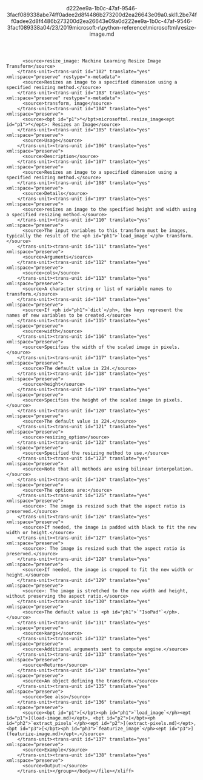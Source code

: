 <?xml version="1.0"?><xliff version="1.2" xmlns="urn:oasis:names:tc:xliff:document:1.2" xmlns:xsi="http://www.w3.org/2001/XMLSchema-instance" xsi:schemaLocation="urn:oasis:names:tc:xliff:document:1.2 xliff-core-1.2-transitional.xsd"><file datatype="xml" original="resize-image.md" source-language="en-US" target-language="en-US"><header><tool tool-id="mdxliff" tool-name="mdxliff" tool-version="1.0-1931010" tool-company="Microsoft" /><xliffext:skl_file_name xmlns:xliffext="urn:microsoft:content:schema:xliffextensions">d222ee9a-1b0c-47af-9546-3facf089338abe74ff0adee2d8f4486b273200d2ea26643e09a0.skl</xliffext:skl_file_name><xliffext:version xmlns:xliffext="urn:microsoft:content:schema:xliffextensions">1.2</xliffext:version><xliffext:ms.openlocfilehash xmlns:xliffext="urn:microsoft:content:schema:xliffextensions">be74ff0adee2d8f4486b273200d2ea26643e09a0</xliffext:ms.openlocfilehash><xliffext:ms.sourcegitcommit xmlns:xliffext="urn:microsoft:content:schema:xliffextensions">d222ee9a-1b0c-47af-9546-3facf089338a</xliffext:ms.sourcegitcommit><xliffext:ms.lasthandoff xmlns:xliffext="urn:microsoft:content:schema:xliffextensions">04/23/2019</xliffext:ms.lasthandoff><xliffext:ms.openlocfilepath xmlns:xliffext="urn:microsoft:content:schema:xliffextensions">microsoft-r\python-reference\microsoftml\resize-image.md</xliffext:ms.openlocfilepath></header><body><group id="content" extype="content"><trans-unit id="101" translate="yes" xml:space="preserve" restype="x-metadata">
          <source>resize_image: Machine Learning Resize Image Transform</source>
        </trans-unit><trans-unit id="102" translate="yes" xml:space="preserve" restype="x-metadata">
          <source>Resizes an image to a specified dimension using a specified resizing method.</source>
        </trans-unit><trans-unit id="103" translate="yes" xml:space="preserve" restype="x-metadata">
          <source>transform, image</source>
        </trans-unit><trans-unit id="104" translate="yes" xml:space="preserve">
          <source><bpt id="p1">*</bpt>microsoftml.resize_image<ept id="p1">*</ept>: Resizes an Image</source>
        </trans-unit><trans-unit id="105" translate="yes" xml:space="preserve">
          <source>Usage</source>
        </trans-unit><trans-unit id="106" translate="yes" xml:space="preserve">
          <source>Description</source>
        </trans-unit><trans-unit id="107" translate="yes" xml:space="preserve">
          <source>Resizes an image to a specified dimension using a specified resizing method.</source>
        </trans-unit><trans-unit id="108" translate="yes" xml:space="preserve">
          <source>Details</source>
        </trans-unit><trans-unit id="109" translate="yes" xml:space="preserve">
          <source>resizes an image to the specified height and width using a specified resizing method.</source>
        </trans-unit><trans-unit id="110" translate="yes" xml:space="preserve">
          <source>The input variables to this transform must be images, typically the result of the <ph id="ph1">`load_image`</ph> transform.</source>
        </trans-unit><trans-unit id="111" translate="yes" xml:space="preserve">
          <source>Arguments</source>
        </trans-unit><trans-unit id="112" translate="yes" xml:space="preserve">
          <source>cols</source>
        </trans-unit><trans-unit id="113" translate="yes" xml:space="preserve">
          <source>A character string or list of variable names to transform.</source>
        </trans-unit><trans-unit id="114" translate="yes" xml:space="preserve">
          <source>If <ph id="ph1">`dict`</ph>, the keys represent the names of new variables to be created.</source>
        </trans-unit><trans-unit id="115" translate="yes" xml:space="preserve">
          <source>width</source>
        </trans-unit><trans-unit id="116" translate="yes" xml:space="preserve">
          <source>Specifies the width of the scaled image in pixels.</source>
        </trans-unit><trans-unit id="117" translate="yes" xml:space="preserve">
          <source>The default value is 224.</source>
        </trans-unit><trans-unit id="118" translate="yes" xml:space="preserve">
          <source>height</source>
        </trans-unit><trans-unit id="119" translate="yes" xml:space="preserve">
          <source>Specifies the height of the scaled image in pixels.</source>
        </trans-unit><trans-unit id="120" translate="yes" xml:space="preserve">
          <source>The default value is 224.</source>
        </trans-unit><trans-unit id="121" translate="yes" xml:space="preserve">
          <source>resizing_option</source>
        </trans-unit><trans-unit id="122" translate="yes" xml:space="preserve">
          <source>Specified the resizing method to use.</source>
        </trans-unit><trans-unit id="123" translate="yes" xml:space="preserve">
          <source>Note that all methods are using bilinear interpolation.</source>
        </trans-unit><trans-unit id="124" translate="yes" xml:space="preserve">
          <source>The options are:</source>
        </trans-unit><trans-unit id="125" translate="yes" xml:space="preserve">
          <source>: The image is resized such that the aspect ratio is preserved.</source>
        </trans-unit><trans-unit id="126" translate="yes" xml:space="preserve">
          <source>If needed, the image is padded with black to fit the new width or height.</source>
        </trans-unit><trans-unit id="127" translate="yes" xml:space="preserve">
          <source>: The image is resized such that the aspect ratio is preserved.</source>
        </trans-unit><trans-unit id="128" translate="yes" xml:space="preserve">
          <source>If needed, the image is cropped to fit the new width or height.</source>
        </trans-unit><trans-unit id="129" translate="yes" xml:space="preserve">
          <source>: The image is stretched to the new width and height, without preserving the aspect ratio.</source>
        </trans-unit><trans-unit id="130" translate="yes" xml:space="preserve">
          <source>The default value is <ph id="ph1">`"IsoPad"`</ph>.</source>
        </trans-unit><trans-unit id="131" translate="yes" xml:space="preserve">
          <source>kargs</source>
        </trans-unit><trans-unit id="132" translate="yes" xml:space="preserve">
          <source>Additional arguments sent to compute engine.</source>
        </trans-unit><trans-unit id="133" translate="yes" xml:space="preserve">
          <source>Returns</source>
        </trans-unit><trans-unit id="134" translate="yes" xml:space="preserve">
          <source>An object defining the transform.</source>
        </trans-unit><trans-unit id="135" translate="yes" xml:space="preserve">
          <source>See also</source>
        </trans-unit><trans-unit id="136" translate="yes" xml:space="preserve">
          <source><bpt id="p1">[</bpt><ph id="ph1">`load_image`</ph><ept id="p1">](load-image.md)</ept>, <bpt id="p2">[</bpt><ph id="ph2">`extract_pixels`</ph><ept id="p2">](extract-pixels.md)</ept>, <bpt id="p3">[</bpt><ph id="ph3">`featurize_image`</ph><ept id="p3">](featurize-image.md)</ept>.</source>
        </trans-unit><trans-unit id="137" translate="yes" xml:space="preserve">
          <source>Example</source>
        </trans-unit><trans-unit id="138" translate="yes" xml:space="preserve">
          <source>Output:</source>
        </trans-unit></group></body></file></xliff>